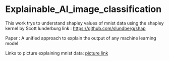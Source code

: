 # Explainable_AI_image_classification

This work trys to understand shapley values of mnist data using the shapley kernel by Scott lunderburg
link : https://github.com/slundberg/shap

Paper : A unified approach to explain the output of any machine learning model

Links to picture explaining mnist data: 
[picture link](./Visual.png)
